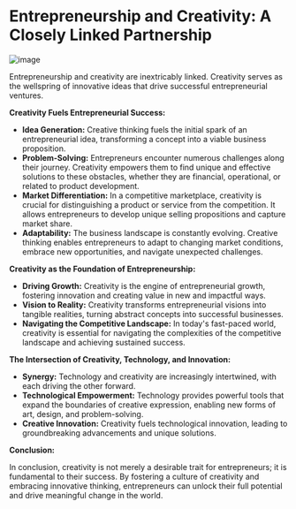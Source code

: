 # Entrepreneurship and Creativity: A Closely Linked Partnership
![image](https://github.com/user-attachments/assets/398d83ff-0988-4222-acb4-24db5489ab05)

Entrepreneurship and creativity are inextricably linked. Creativity serves as the wellspring of innovative ideas that drive successful entrepreneurial ventures. 

**Creativity Fuels Entrepreneurial Success:**

* **Idea Generation:** Creative thinking fuels the initial spark of an entrepreneurial idea, transforming a concept into a viable business proposition.
* **Problem-Solving:** Entrepreneurs encounter numerous challenges along their journey. Creativity empowers them to find unique and effective solutions to these obstacles, whether they are financial, operational, or related to product development.
* **Market Differentiation:** In a competitive marketplace, creativity is crucial for distinguishing a product or service from the competition. It allows entrepreneurs to develop unique selling propositions and capture market share.
* **Adaptability:** The business landscape is constantly evolving. Creative thinking enables entrepreneurs to adapt to changing market conditions, embrace new opportunities, and navigate unexpected challenges.

**Creativity as the Foundation of Entrepreneurship:**

* **Driving Growth:** Creativity is the engine of entrepreneurial growth, fostering innovation and creating value in new and impactful ways.
* **Vision to Reality:** Creativity transforms entrepreneurial visions into tangible realities, turning abstract concepts into successful businesses.
* **Navigating the Competitive Landscape:** In today's fast-paced world, creativity is essential for navigating the complexities of the competitive landscape and achieving sustained success.

**The Intersection of Creativity, Technology, and Innovation:**

* **Synergy:** Technology and creativity are increasingly intertwined, with each driving the other forward. 
* **Technological Empowerment:** Technology provides powerful tools that expand the boundaries of creative expression, enabling new forms of art, design, and problem-solving. 
* **Creative Innovation:** Creativity fuels technological innovation, leading to groundbreaking advancements and unique solutions.

**Conclusion:**

In conclusion, creativity is not merely a desirable trait for entrepreneurs; it is fundamental to their success. By fostering a culture of creativity and embracing innovative thinking, entrepreneurs can unlock their full potential and drive meaningful change in the world.
